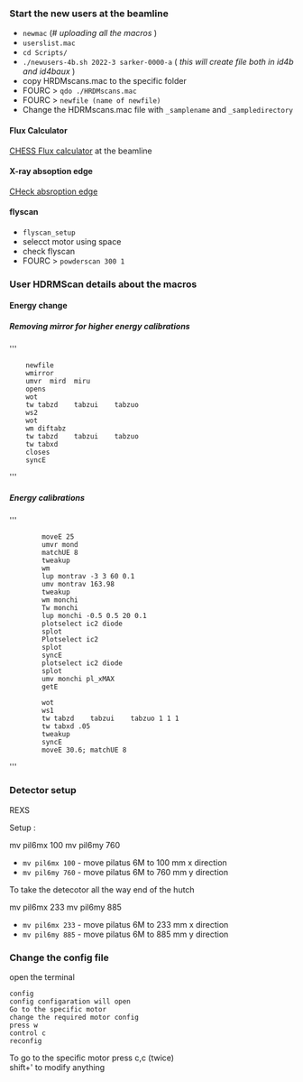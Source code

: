 
### Start the new users at the beamline
* `newmac` (# <i> uploading all the macros </i>)
* `userslist.mac`
* `cd Scripts/`
* `./newusers-4b.sh 2022-3 sarker-0000-a` ( <i>this will create file both in id4b and id4baux </i>)
* copy HRDMscans.mac to the specific folder
* FOURC > `qdo ./HRDMscans.mac`
* FOURC > `newfile (name of newfile)`
* Change the HDRMscans.mac file with `_samplename` and `_sampledirectory`



#### Flux Calculator
[CHESS Flux calculator](https://www.chess.cornell.edu/userstechnical-resourcescalculators/ion-chamber-flux-calculator) at the beamline

#### X-ray absoption edge 

[CHeck absroption edge](http://skuld.bmsc.washington.edu/scatter/AS_periodic.html)


#### flyscan 
* `flyscan_setup`
* selecct motor using space 
* check flyscan
* FOURC > `powderscan 300 1`


### User HDRMScan details about the macros




#### Energy change

##### Removing mirror for higher energy calibrations

'''

        newfile 
        wmirror
        umvr  mird  miru    
        opens
        wot
        tw tabzd    tabzui    tabzuo  
        ws2
        wot
        wm diftabz
        tw tabzd    tabzui    tabzuo  
        tw tabxd
        closes
        syncE

'''


##### Energy calibrations


'''

            moveE 25
            umvr mond
            matchUE 8
            tweakup
            wm
            lup montrav -3 3 60 0.1
            umv montrav 163.98
            tweakup
            wm monchi
            Tw monchi
            lup monchi -0.5 0.5 20 0.1
            plotselect ic2 diode
            splot
            Plotselect ic2
            splot
            syncE
            plotselect ic2 diode
            splot
            umv monchi pl_xMAX
            getE

            wot
            ws1
            tw tabzd    tabzui    tabzuo 1 1 1
            tw tabxd .05
            tweakup
            syncE
            moveE 30.6; matchUE 8


'''


### Detector setup

REXS 

Setup : 

mv pil6mx 100
mv pil6my 760

* `mv pil6mx 100` 		- move pilatus 6M to 100 mm x direction 
* `mv pil6my 760` 		- move pilatus 6M to 760 mm y direction


To take the detecotor all the way end of the hutch 

mv pil6mx 233
mv pil6my 885

* `mv pil6mx 233` 		- move pilatus 6M to 233 mm x direction 
* `mv pil6my 885` 		- move pilatus 6M to 885 mm y direction


### Change the config file 

open the terminal

```
config 
config configaration will open
Go to the specific motor 
change the required motor config
press w 
control c 
reconfig
```
To go to the specific motor press c,c (twice)   
shift+' to modify anything
     


